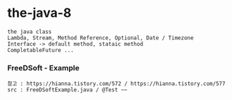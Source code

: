 # the-java-8
    the java class
    Lambda, Stream, Method Reference, Optional, Date / Timezone
    Interface -> default method, stataic method
    CompletableFuture ...

### FreeDSoft - Example 
    참고 : https://hianna.tistory.com/572 / https://hianna.tistory.com/577
    src : FreeDSoftExample.java / @Test ~~
